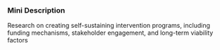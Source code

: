 ### Mini Description

Research on creating self-sustaining intervention programs, including funding mechanisms, stakeholder engagement, and long-term viability factors
